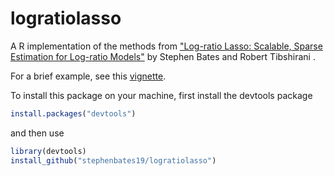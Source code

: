 # logratiolasso

A R implementation of the methods from ["Log-ratio Lasso: Scalable, Sparse Estimation for Log-ratio Models"](https://arxiv.org/abs/1709.01139) by Stephen Bates and Robert Tibshirani .

For a brief example, see this [vignette](http://htmlpreview.github.io/?https://github.com/stephenbates19/logratiolasso/doc/simple-example.html).


To install this package on your machine, first install the devtools package
```r
install.packages("devtools")
```
and then use
```r
library(devtools)
install_github("stephenbates19/logratiolasso")
```
